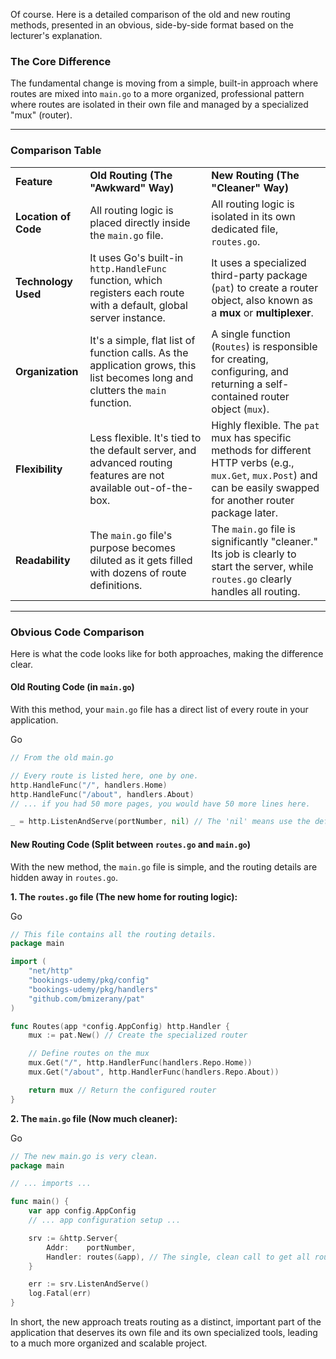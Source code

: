 Of course. Here is a detailed comparison of the old and new routing methods, presented in an obvious, side-by-side format based on the lecturer's explanation.

### The Core Difference

The fundamental change is moving from a simple, built-in approach where routes are mixed into `main.go` to a more organized, professional pattern where routes are isolated in their own file and managed by a specialized "mux" (router).

---

### Comparison Table

|   |   |   |
|---|---|---|
|**Feature**|**Old Routing (The "Awkward" Way)**|**New Routing (The "Cleaner" Way)**|
|**Location of Code**|All routing logic is placed directly inside the `main.go` file.|All routing logic is isolated in its own dedicated file, `routes.go`.|
|**Technology Used**|It uses Go's built-in `http.HandleFunc` function, which registers each route with a default, global server instance.|It uses a specialized third-party package (`pat`) to create a router object, also known as a **mux** or **multiplexer**.|
|**Organization**|It's a simple, flat list of function calls. As the application grows, this list becomes long and clutters the `main` function.|A single function (`Routes`) is responsible for creating, configuring, and returning a self-contained router object (`mux`).|
|**Flexibility**|Less flexible. It's tied to the default server, and advanced routing features are not available out-of-the-box.|Highly flexible. The `pat` mux has specific methods for different HTTP verbs (e.g., `mux.Get`, `mux.Post`) and can be easily swapped for another router package later.|
|**Readability**|The `main.go` file's purpose becomes diluted as it gets filled with dozens of route definitions.|The `main.go` file is significantly "cleaner." Its job is clearly to start the server, while `routes.go` clearly handles all routing.|

---

### Obvious Code Comparison

Here is what the code looks like for both approaches, making the difference clear.

#### **Old Routing Code (in `main.go`)**

With this method, your `main.go` file has a direct list of every route in your application.

Go

```Go
// From the old main.go

// Every route is listed here, one by one.
http.HandleFunc("/", handlers.Home)
http.HandleFunc("/about", handlers.About)
// ... if you had 50 more pages, you would have 50 more lines here.

_ = http.ListenAndServe(portNumber, nil) // The 'nil' means use the default router
```

#### **New Routing Code (Split between `routes.go` and `main.go`)**

With the new method, the `main.go` file is simple, and the routing details are hidden away in `routes.go`.

**1. The `routes.go` file (The new home for routing logic):**

Go

```Go
// This file contains all the routing details.
package main

import (
	"net/http"
	"bookings-udemy/pkg/config"
	"bookings-udemy/pkg/handlers"
	"github.com/bmizerany/pat"
)

func Routes(app *config.AppConfig) http.Handler {
	mux := pat.New() // Create the specialized router

	// Define routes on the mux
	mux.Get("/", http.HandlerFunc(handlers.Repo.Home))
	mux.Get("/about", http.HandlerFunc(handlers.Repo.About))

	return mux // Return the configured router
}
```

**2. The `main.go` file (Now much cleaner):**

Go

```Go
// The new main.go is very clean.
package main

// ... imports ...

func main() {
	var app config.AppConfig
	// ... app configuration setup ...

	srv := &http.Server{
		Addr:    portNumber,
		Handler: routes(&app), // The single, clean call to get all routes
	}

	err := srv.ListenAndServe()
	log.Fatal(err)
}
```

In short, the new approach treats routing as a distinct, important part of the application that deserves its own file and its own specialized tools, leading to a much more organized and scalable project.